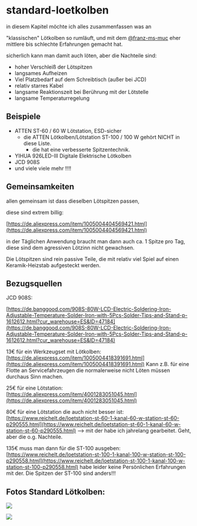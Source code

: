 # standard-loetkolben

in diesem Kapitel möchte ich alles zusammenfassen was an 

"klassischen" Lötkolben so rumläuft, und mit dem [@franz-ms-muc](https://github.com/franz-ms-muc) eher mittlere bis schlechte Erfahrungen gemacht hat. 

sicherlich kann man damit auch löten, aber die Nachteile sind:

*   hoher Verschleiß der Lötspitzen
*   langsames Aufheizen
*   Viel Platzbedarf auf dem Schreibtisch (außer bei JCD)
*   relativ starres Kabel
*   langsame Reaktionszeit bei Berührung mit der Lötstelle
*   langsame Temperaturregelung

## Beispiele

*   ATTEN ST-60 / 60 W Lötstation, ESD-sicher
    *   die ATTEN Lötkolben/Lötstation ST-100 / 100 W gehört NICHT in diese Liste.
        *   die hat eine verbesserte Spitzentechnik.
*   YIHUA 926LED-III Digitale Elektrische Lötkolben
*   JCD 908S
*   und viele viele mehr !!!!

## Gemeinsamkeiten

allen gemeinsam ist dass dieselben Lötspitzen passen, 

diese sind extrem billig:

[https://de.aliexpress.com/item/1005004404569421.html](https://de.aliexpress.com/item/1005004404569421.html)

in der Täglichen Anwendung braucht man dann auch ca. 1 Spitze pro Tag, diese sind dem agressiven Lötzinn nicht gewachsen.

Die Lötspitzen sind rein passive Teile, die mit relativ viel Spiel auf einen Keramik-Heizstab aufgesteckt werden. 

## Bezugsquellen

JCD 908S:

[https://de.banggood.com/908S-80W-LCD-Electric-Soldering-Iron-Adjustable-Temperature-Solder-Iron-with-5Pcs-Solder-Tips-and-Stand-p-1612612.html?cur_warehouse=ES&ID=47184](https://de.banggood.com/908S-80W-LCD-Electric-Soldering-Iron-Adjustable-Temperature-Solder-Iron-with-5Pcs-Solder-Tips-and-Stand-p-1612612.html?cur_warehouse=ES&ID=47184)

13€ für ein Werkzeugset mit Lötkolben: [https://de.aliexpress.com/item/1005004418391691.html](https://de.aliexpress.com/item/1005004418391691.html) Kann z.B. für eine Flotte an Servicefahrzeugen die normalerweise nicht Löten müssen durchaus Sinn machen.

25€ für eine Lötstation: [https://de.aliexpress.com/item/4001283051045.html](https://de.aliexpress.com/item/4001283051045.html)

80€ für eine Lötstation die auch nicht besser ist: [https://www.reichelt.de/loetstation-st-60-1-kanal-60-w-station-st-60-p290555.html](https://www.reichelt.de/loetstation-st-60-1-kanal-60-w-station-st-60-p290555.html) --> mit der habe ich jahrelang gearbeitet. Geht, aber die o.g. Nachteile. 

135€ muss man dann für die ST-100 ausgeben: [https://www.reichelt.de/loetstation-st-100-1-kanal-100-w-station-st-100-p290558.html](https://www.reichelt.de/loetstation-st-100-1-kanal-100-w-station-st-100-p290558.html) habe leider keine Persönlichen Erfahrungen mit der. Die Spitzen der ST-100 sind anders!!!

## Fotos Standard Lötkolben:

![](https://user-images.githubusercontent.com/69573151/201533696-bcf8033d-d862-43a3-8c13-bd41c05e3f06.jpg)

![](https://user-images.githubusercontent.com/69573151/201533701-e3ff9fcc-c3c9-4a2e-bab5-f677f178a127.jpg)
